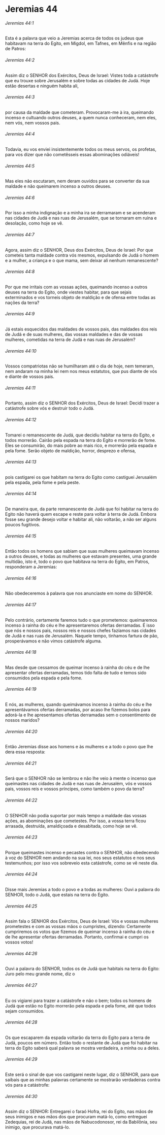 # Jeremias 44

###### Jeremias 44:1

Esta é a palavra que veio a Jeremias acerca de todos os judeus que habitavam na terra do Egito, em Migdol, em Tafnes, em Mênfis e na região de Patros:

###### Jeremias 44:2

Assim diz o SENHOR dos Exércitos, Deus de Israel: Vistes toda a catástrofe que eu trouxe sobre Jerusalém e sobre todas as cidades de Judá. Hoje estão desertas e ninguém habita ali,

###### Jeremias 44:3

por causa da maldade que cometeram. Provocaram-me à ira, queimando incenso e cultuando outros deuses, a quem nunca conheceram, nem eles, nem vós, nem vossos pais.

###### Jeremias 44:4

Todavia, eu vos enviei insistentemente todos os meus servos, os profetas, para vos dizer que não cometêsseis essas abominações odiáveis!

###### Jeremias 44:5

Mas eles não escutaram, nem deram ouvidos para se converter da sua maldade e não queimarem incenso a outros deuses.

###### Jeremias 44:6

Por isso a minha indignação e a minha ira se derramaram e se acenderam nas cidades de Judá e nas ruas de Jerusalém, que se tornaram em ruína e desolação, como hoje se vê.

###### Jeremias 44:7

Agora, assim diz o SENHOR, Deus dos Exércitos, Deus de Israel: Por que cometeis tanta maldade contra vós mesmos, expulsando de Judá o homem e a mulher, a criança e o que mama, sem deixar ali nenhum remanescente?

###### Jeremias 44:8

Por que me irritais com as vossas ações, queimando incenso a outros deuses na terra do Egito, onde viestes habitar, para que sejais exterminados e vos torneis objeto de maldição e de ofensa entre todas as nações da terra?

###### Jeremias 44:9

Já estais esquecidos das maldades de vossos pais, das maldades dos reis de Judá e de suas mulheres, das vossas maldades e das de vossas mulheres, cometidas na terra de Judá e nas ruas de Jerusalém?

###### Jeremias 44:10

Vossos compatriotas não se humilharam até o dia de hoje, nem temeram, nem andaram na minha lei nem nos meus estatutos, que pus diante de vós e diante de vossos pais.

###### Jeremias 44:11

Portanto, assim diz o SENHOR dos Exércitos, Deus de Israel: Decidi trazer a catástrofe sobre vós e destruir todo o Judá.

###### Jeremias 44:12

Tomarei o remanescente de Judá, que decidiu habitar na terra do Egito, e todos morrerão. Cairão pela espada na terra do Egito e morrerão de fome. Eles se consumirão, do mais pobre ao mais rico, e morrerão pela espada e pela fome. Serão objeto de maldição, horror, desprezo e ofensa,

###### Jeremias 44:13

pois castigarei os que habitam na terra do Egito como castiguei Jerusalém pela espada, pela fome e pela peste.

###### Jeremias 44:14

De maneira que, da parte remanescente de Judá que foi habitar na terra do Egito não haverá quem escape e reste para voltar à terra de Judá. Embora fosse seu grande desejo voltar e habitar ali, não voltarão, a não ser alguns poucos fugitivos.

###### Jeremias 44:15

Então todos os homens que sabiam que suas mulheres queimavam incenso a outros deuses, e todas as mulheres que estavam presentes, uma grande multidão, isto é, todo o povo que habitava na terra do Egito, em Patros, responderam a Jeremias:

###### Jeremias 44:16

Não obedeceremos à palavra que nos anunciaste em nome do SENHOR.

###### Jeremias 44:17

Pelo contrário, certamente faremos tudo o que prometemos: queimaremos incenso à rainha do céu e lhe apresentaremos ofertas derramadas. É isso que nós e nossos pais, nossos reis e nossos chefes fazíamos nas cidades de Judá e nas ruas de Jerusalém. Naquele tempo, tínhamos fartura de pão, prosperávamos e não vimos catástrofe alguma.

###### Jeremias 44:18

Mas desde que cessamos de queimar incenso à rainha do céu e de lhe apresentar ofertas derramadas, temos tido falta de tudo e temos sido consumidos pela espada e pela fome.

###### Jeremias 44:19

E nós, as mulheres, quando queimávamos incenso à rainha do céu e lhe apresentávamos ofertas derramadas, por acaso lhe fizemos bolos para adorá-la e lhe apresentamos ofertas derramadas sem o consentimento de nossos maridos?

###### Jeremias 44:20

Então Jeremias disse aos homens e às mulheres e a todo o povo que lhe dera essa resposta:

###### Jeremias 44:21

Será que o SENHOR não se lembrou e não lhe veio à mente o incenso que queimastes nas cidades de Judá e nas ruas de Jerusalém, vós e vossos pais, vossos reis e vossos príncipes, como também o povo da terra?

###### Jeremias 44:22

O SENHOR não podia suportar por mais tempo a maldade das vossas ações, as abominações que cometestes. Por isso, a vossa terra ficou arrasada, destruída, amaldiçoada e desabitada, como hoje se vê.

###### Jeremias 44:23

Porque queimastes incenso e pecastes contra o SENHOR, não obedecendo à voz do SENHOR nem andando na sua lei, nos seus estatutos e nos seus testemunhos; por isso vos sobreveio esta catástrofe, como se vê neste dia.

###### Jeremias 44:24

Disse mais Jeremias a todo o povo e a todas as mulheres: Ouvi a palavra do SENHOR, todo o Judá, que estais na terra do Egito.

###### Jeremias 44:25

Assim fala o SENHOR dos Exércitos, Deus de Israel: Vós e vossas mulheres prometestes e com as vossas mãos o cumpristes, dizendo: Certamente cumpriremos os votos que fizemos de queimar incenso à rainha do céu e de lhe apresentar ofertas derramadas. Portanto, confirmai e cumpri os vossos votos!

###### Jeremias 44:26

Ouvi a palavra do SENHOR, todos os de Judá que habitais na terra do Egito: Juro pelo meu grande nome, diz o

###### Jeremias 44:27

Eu os vigiarei para trazer a catástrofe e não o bem; todos os homens de Judá que estão no Egito morrerão pela espada e pela fome, até que todos sejam consumidos.

###### Jeremias 44:28

Os que escaparem da espada voltarão da terra do Egito para a terra de Judá, poucos em número. Então todo o restante de Judá que foi habitar na terra do Egito saberá qual palavra se mostra verdadeira, a minha ou a deles.

###### Jeremias 44:29

Este será o sinal de que vos castigarei neste lugar, diz o SENHOR, para que saibais que as minhas palavras certamente se mostrarão verdadeiras contra vós para a catástrofe:

###### Jeremias 44:30

Assim diz o SENHOR: Entregarei o faraó Hofra, rei do Egito, nas mãos de seus inimigos e nas mãos dos que procuram matá-lo, como entreguei Zedequias, rei de Judá, nas mãos de Nabucodonosor, rei da Babilônia, seu inimigo, que procurava matá-lo.

